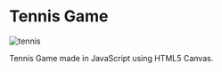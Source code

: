 # Tennis Game

![tennis](https://user-images.githubusercontent.com/24629158/55203986-dc5b4980-51a3-11e9-87e8-f492a8b25766.gif)

Tennis Game made in JavaScript using HTML5 Canvas.
